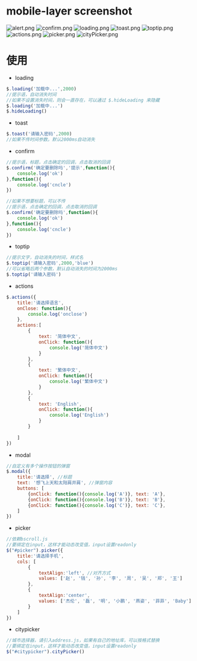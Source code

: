 # mobile-layer screenshot
![alert.png](https://github.com/yellowSTA/mobile-layer/raw/master/screenshot/alert.jpg)
![confirm.png](https://github.com/yellowSTA/mobile-layer/raw/master/screenshot/confirm.jpg)
![loading.png](https://github.com/yellowSTA/mobile-layer/raw/master/screenshot/loading.jpg)
![toast.png](https://github.com/yellowSTA/mobile-layer/raw/master/screenshot/toast.jpg)
![toptip.png](https://github.com/yellowSTA/mobile-layer/raw/master/screenshot/toptip.jpg)
![actions.png](https://github.com/yellowSTA/mobile-layer/raw/master/screenshot/actions.jpg)
![picker.png](https://github.com/yellowSTA/mobile-layer/raw/master/screenshot/picker.jpg)
![cityPicker.png](https://github.com/yellowSTA/mobile-layer/raw/master/screenshot/cityPicker.jpg)

# 使用
+ loading
```javascript
$.loading('加载中...',2000)
//提示语，自动消失时间
//如果不设置消失时间，则会一直存在，可以通过 $.hideLoading 来隐藏
$.loading('加载中...')
$.hideLoading()
```
+ toast
```javascript
$.toast('请输入密码',2000)
//如果不传时间参数。默认2000ms自动消失
```

+ confirm
```javascript
//提示语，标题，点击确定的回调，点击取消的回调
$.confirm('确定要删除吗','提示',function(){
    console.log('ok')
},function(){
    console.log('cncle')
})

//如果不想要标题，可以不传
//提示语，点击确定的回调，点击取消的回调
$.confirm('确定要删除吗',function(){
    console.log('ok')
},function(){
    console.log('cncle')
})
```

+ toptip
```javascript
//提示文字，自动消失的时间，样式名
$.toptip('请输入密码',2000,'blue')
//可以省略后两个参数，默认自动消失的时间为2000ms
$.toptip('请输入密码')
```

+ actions
```javascript
$.actions({
    title:'请选择语言',
    onClose: function(){
        console.log('onclose')
    },
    actions:[
        {
            text: '简体中文',
            onClick: function(){
                console.log('简体中文')
            }
        },
        {
            text: '繁体中文',
            onClick: function(){
                console.log('繁体中文')
            }
        },
        {
            text: 'English',
            onClick: function(){
                console.log('English')
            }
        }
        
    ]
})
```

+ modal
```javascript
//自定义有多个操作按钮的弹窗
$.modal({
    title:'请选择', //标题
    text: '想飞上天和太阳肩并肩', //弹窗内容
    buttons: [
        {onClick: function(){console.log('A')}, text: 'A'},
        {onClick: function(){console.log('B')}, text: 'B'},
        {onClick: function(){console.log('C')}, text: 'C'},
    ]
})
```

+ picker
```javascript
//依赖bscroll.js
//要绑定在input，这样才能动态改变值，input设置readonly
$("#picker").picker({
    title:'请选择手机',
    cols: [
        {
            textAlign:'left', //对齐方式
            values: ['赵', '钱', '孙', '李', '周', '吴', '郑', '王']
        },
        {
            textAlign:'center',
            values: ['杰伦', '磊', '明', '小鹏', '燕姿', '菲菲', 'Baby']
        }
    ]
})
```

+ citypicker
```javascript
//城市选择器，请引入address.js，如果有自己的地址库，可以按格式替换
//要绑定在input，这样才能动态改变值，input设置readonly
$("#citypicker").cityPicker()
```